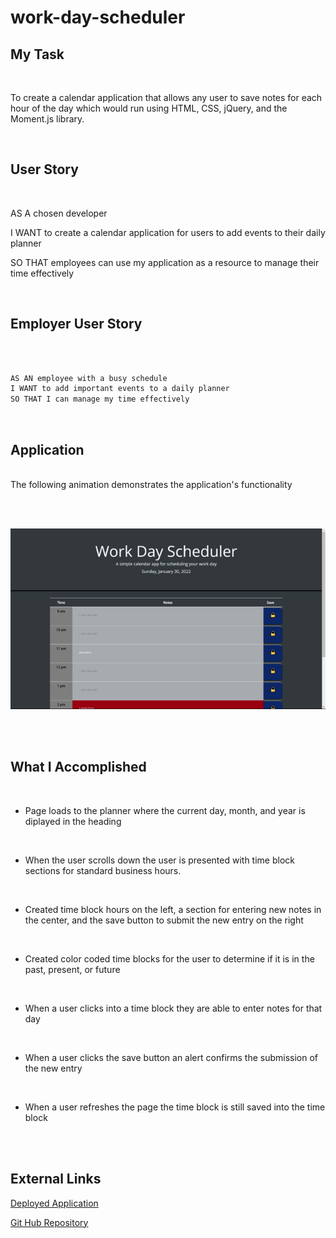 # work-day-scheduler

## My Task

<br>

 To create a calendar application that allows any user to save notes for each hour of the day which would run using HTML, CSS, jQuery, and the Moment.js library.

<br>

## User Story

<br>

AS A chosen developer

I WANT to create a calendar application for users to add events to their daily planner

SO THAT employees can use my application as a resource to manage their time effectively

<br>

## Employer User Story

<br>

```md

AS AN employee with a busy schedule
I WANT to add important events to a daily planner
SO THAT I can manage my time effectively

```

<br>

## Application

<br>
The following animation demonstrates the application's functionality

<br><br>

![Application Gif](develop/images/work-day-planner.gif)

<br><br>

## What I Accomplished

<br>

* Page loads to the planner where the current day, month, and year is diplayed in the heading
<br>

* When the user scrolls down the user is presented with time block sections for standard business hours. 
<br>

* Created time block hours on the left, a section for entering new notes in the center, and the save button to submit the new entry on the right
<br>

* Created color coded time blocks for the user to determine if it is in the past, present, or future
<br>

* When a user clicks into a time block they are able to enter notes for that day
<br>

* When a user clicks the save button an alert confirms the submission of the new entry 
<br>

* When a user refreshes the page the time block is still saved into the time block

<br><br>


## External Links

[Deployed Application](https://odingol.github.io/05-hw-work-day-scheduler/develop)

[Git Hub Repository](https://github.com/odingol/05-hw-work-day-scheduler.git)

